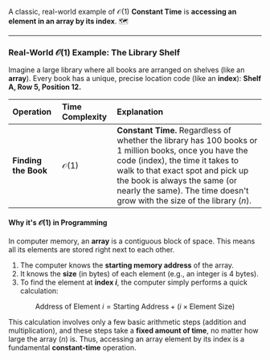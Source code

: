 A classic, real-world example of $\mathcal{O}(1)$ **Constant Time** is **accessing an element in an array by its index**. 🗺️

***

### Real-World $\mathcal{O}(1)$ Example: The Library Shelf

Imagine a large library where all books are arranged on shelves (like an **array**). Every book has a unique, precise location code (like an **index**): **Shelf A, Row 5, Position 12.**

| Operation | Time Complexity | Explanation |
| :--- | :--- | :--- |
| **Finding the Book** | $\mathcal{O}(1)$ | **Constant Time.** Regardless of whether the library has 100 books or 1 million books, once you have the code (index), the time it takes to walk to that exact spot and pick up the book is always the same (or nearly the same). The time doesn't grow with the size of the library ($n$). |

#### Why it's $\mathcal{O}(1)$ in Programming

In computer memory, an **array** is a contiguous block of space. This means all its elements are stored right next to each other.

1.  The computer knows the **starting memory address** of the array.
2.  It knows the **size** (in bytes) of each element (e.g., an integer is 4 bytes).
3.  To find the element at **index $i$**, the computer simply performs a quick calculation:

$$\text{Address of Element } i = \text{Starting Address} + (i \times \text{Element Size})$$

This calculation involves only a few basic arithmetic steps (addition and multiplication), and these steps take a **fixed amount of time**, no matter how large the array ($n$) is. Thus, accessing an array element by its index is a fundamental **constant-time** operation.
